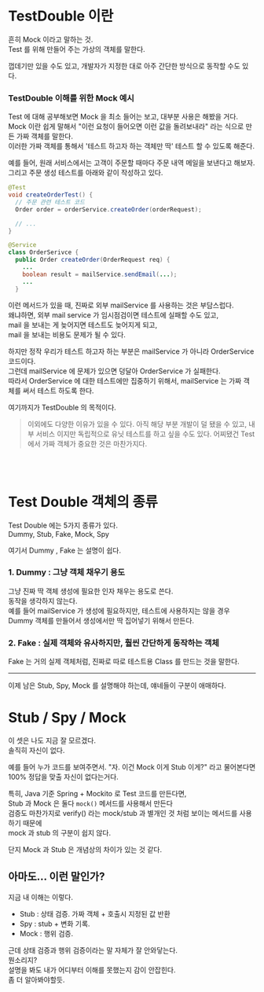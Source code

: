 # TestDouble 이란  
흔히 Mock 이라고 말하는 것.    
Test 를 위해 만들어 주는 가상의 객체를 말한다.  
  
껍데기만 있을 수도 있고, 개발자가 지정한 대로 아주 간단한 방식으로 동작할 수도 있다.  
  
### TestDouble 이해를 위한 Mock 예시    
Test 에 대해 공부해보면 Mock 을 최소 들어는 보고, 대부분 사용은 해봤을 거다.  
Mock 이란 쉽게 말해서 "이런 요청이 들어오면 이런 값을 돌려보내라" 라는 식으로 만든 가짜 객체를 말한다.  
이러한 가짜 객체를 통해서 '테스트 하고자 하는 객체만 딱' 테스트 할 수 있도록 해준다.  
  
예를 들어, 원래 서비스에서는 고객이 주문할 때마다 주문 내역 메일을 보낸다고 해보자.  
그리고 주문 생성 테스트를 아래와 같이 작성하고 있다. 
```java
@Test
void createOrderTest() {
  // 주문 관련 테스트 코드
  Order order = orderService.createOrder(orderRequest);

  // ...
}
```
```java
@Service 
class OrderSerivce {
  public Order createOrder(OrderRequest req) {
    ...
    boolean result = mailService.sendEmail(...);
    ...
  }
```
이런 메서드가 있을 때, 진짜로 외부 mailService 를 사용하는 것은 부담스럽다.    
왜냐하면, 외부 mail service 가 임시점검이면 테스트에 실패할 수도 있고,  
mail 을 보내는 게 늦어지면 테스트도 늦어지게 되고,  
mail 을 보내는 비용도 문제가 될 수 있다.  
  
하지만 정작 우리가 테스트 하고자 하는 부분은 mailService 가 아니라 OrderService 코드이다.  
그런데 mailService 에 문제가 있으면 덩달아 OrderService 가 실패한다.  
따라서 OrderService 에 대한 테스트에만 집중하기 위해서, mailService 는 가짜 객체를 써서 테스트 하도록 한다.  

여기까지가 TestDouble 의 목적이다.  
  
> 이외에도 다양한 이유가 있을 수 있다.
> 아직 해당 부분 개발이 덜 됐을 수 있고,
> 내부 서비스 이지만 독립적으로 유닛 테스트를 하고 싶을 수도 있다.
> 어찌됐건 Test 에서 가짜 객체가 중요한 것은 마찬가지다.  
  
<br><br>  
  
# Test Double 객체의 종류   
Test Double 에는 5가지 종류가 있다.    
Dummy, Stub, Fake, Mock, Spy  
  
여기서 Dummy , Fake 는 설명이 쉽다.  
  
### 1. Dummy : 그냥 객체 채우기 용도
그냥 진짜 딱 객체 생성에 필요한 인자 채우는 용도로 쓴다.  
동작을 생각하지 않는다.  
예를 들어 mailService 가 생성에 필요하지만, 테스트에 사용하지는 않을 경우  
Dummy 객체를 만들어서 생성에서만 딱 집어넣기 위해서 만든다.  
  
### 2. Fake : 실제 객체와 유사하지만, 훨씬 간단하게 동작하는 객체  
Fake 는 거의 실제 객체처럼, 진짜로 따로 테스트용 Class 를 만드는 것을 말한다.  
  
---

이제 남은 Stub, Spy, Mock 를 설명해야 하는데, 얘네들이 구분이 애매하다.  

# Stub / Spy / Mock
이 셋은 나도 지금 잘 모르겠다.  
솔직히 자신이 없다.  
  
예를 들어 누가 코드를 보여주면서. "자. 이건 Mock 이게 Stub 이게?" 라고 물어본다면  
100% 정답을 맞출 자신이 없다는거다.  
  
특히, Java 기준 Spring + Mockito 로 Test 코드를 만든다면,  
Stub 과 Mock 은 둘다 <code>mock()</code> 메서드를 사용해서 만든다  
검증도 마찬가지로 verify() 라는 mock/stub 과 별개인 것 처럼 보이는 메서드를 사용하기 때문에  
mock 과 stub 의 구분이 쉽지 않다.  
  
단지 Mock 과 Stub 은 개념상의 차이가 있는 것 같다.  
  
## 아마도... 이런 말인가?  
지금 내 이해는 이렇다.   
  
- Stub : 상태 검증. 가짜 객체 + 호출시 지정된 값 반환       
- Spy : stub + 변화 기록.    
- Mock : 행위 검증.  
  
근데 상태 검증과 행위 검증이라는 말 자체가 잘 안와닿는다.  
뭔소리지?  
설명을 봐도 내가 어디부터 이해를 못했는지 감이 안잡힌다.  
좀 더 알아봐야할듯. 
